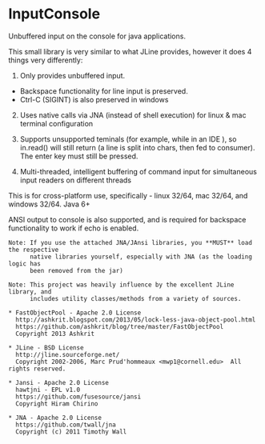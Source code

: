 InputConsole
============

Unbuffered input on the console for java applications.

This small library is very similar to what JLine provides, however it does 4 things very differently:

1. Only provides unbuffered input.
  - Backspace functionality for line input is preserved.
  - Ctrl-C (SIGINT) is also preserved in windows

2. Uses native calls via JNA (instead of shell execution) for linux & mac terminal configuration

3. Supports unsupported teminals (for example, while in an IDE ), so in.read() will still return (a line is split into chars, then fed to consumer). The enter key must still be pressed.

4. Multi-threaded, intelligent buffering of command input for simultaneous input readers on different threads


This is for cross-platform use, specifically - linux 32/64, mac 32/64, and windows 32/64. Java 6+

ANSI output to console is also supported, and is required for backspace functionality to work if echo is enabled.

```
Note: If you use the attached JNA/JAnsi libraries, you **MUST** load the respective
      native libraries yourself, especially with JNA (as the loading logic has
      been removed from the jar)
```
```
Note: This project was heavily influence by the excellent JLine library, and
      includes utility classes/methods from a variety of sources.
```

```
* FastObjectPool - Apache 2.0 License
  http://ashkrit.blogspot.com/2013/05/lock-less-java-object-pool.html
  https://github.com/ashkrit/blog/tree/master/FastObjectPool
  Copyright 2013 Ashkrit

* JLine - BSD License
  http://jline.sourceforge.net/
  Copyright 2002-2006, Marc Prud'hommeaux <mwp1@cornell.edu>  All rights reserved.

* Jansi - Apache 2.0 License
  hawtjni - EPL v1.0
  https://github.com/fusesource/jansi
  Copyright Hiram Chirino

* JNA - Apache 2.0 License
  https://github.com/twall/jna
  Copyright (c) 2011 Timothy Wall
```